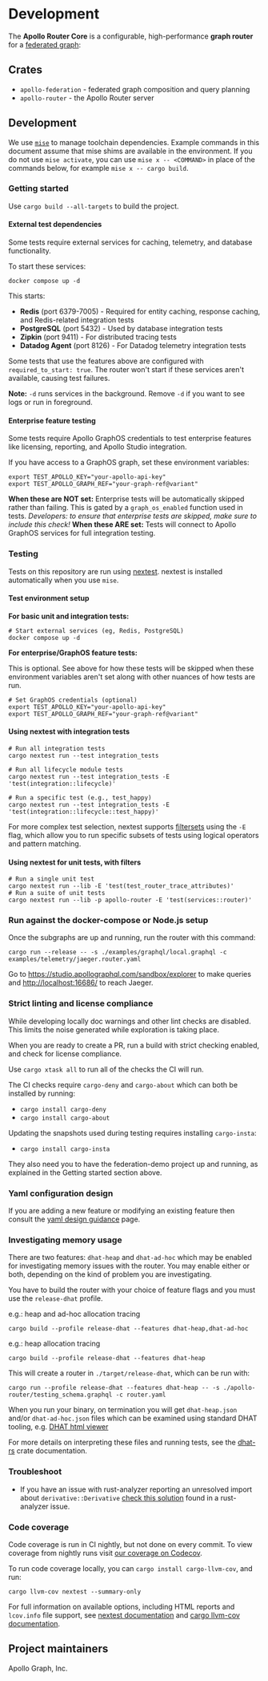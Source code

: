 # Development

The **Apollo Router Core** is a configurable, high-performance **graph router** for a [federated graph](https://www.apollographql.com/docs/federation/):

## Crates

* `apollo-federation` - federated graph composition and query planning
* `apollo-router` - the Apollo Router server

## Development

We use [`mise`](https://mise.jdx.dev/) to manage toolchain dependencies.
Example commands in this document assume that mise shims are available in the environment.
If you do not use `mise activate`, you can use `mise x -- <COMMAND>` in place of the commands below, for example `mise x -- cargo build`.

### Getting started

Use `cargo build --all-targets` to build the project.

#### External test dependencies

Some tests require external services for caching, telemetry, and database functionality.

To start these services:

```shell
docker compose up -d
```

This starts:
- **Redis** (port 6379-7005) - Required for entity caching, response caching, and Redis-related integration tests
- **PostgreSQL** (port 5432) - Used by database integration tests
- **Zipkin** (port 9411) - For distributed tracing tests
- **Datadog Agent** (port 8126) - For Datadog telemetry integration tests

Some tests that use the features above are configured with `required_to_start: true`. The router won't start if these services aren't available, causing test failures.

**Note:** `-d` runs services in the background. Remove `-d` if you want to see logs or run in foreground.

#### Enterprise feature testing

Some tests require Apollo GraphOS credentials to test enterprise features like licensing, reporting, and Apollo Studio integration.

If you have access to a GraphOS graph, set these environment variables:

```shell
export TEST_APOLLO_KEY="your-apollo-api-key"
export TEST_APOLLO_GRAPH_REF="your-graph-ref@variant"
```

**When these are NOT set:** Enterprise tests will be automatically skipped rather than failing. This is gated by a `graph_os_enabled` function used in tests. _Developers: to ensure that enterprise tests are skipped, make sure to include this check!_
**When these ARE set:** Tests will connect to Apollo GraphOS services for full integration testing.

### Testing

Tests on this repository are run using [nextest](https://nexte.st/). nextest is installed automatically when you use `mise`.

#### Test environment setup

**For basic unit and integration tests:**
```shell
# Start external services (eg, Redis, PostgreSQL)
docker compose up -d
```

**For enterprise/GraphOS feature tests:**

This is optional. See above for how these tests will be skipped when these environment variables aren't set along with other nuances of how tests are run.

```shell
# Set GraphOS credentials (optional)
export TEST_APOLLO_KEY="your-apollo-api-key"
export TEST_APOLLO_GRAPH_REF="your-graph-ref@variant"
```

#### Using nextest with integration tests

```shell
# Run all integration tests
cargo nextest run --test integration_tests

# Run all lifecycle module tests
cargo nextest run --test integration_tests -E 'test(integration::lifecycle)'

# Run a specific test (e.g., test_happy)
cargo nextest run --test integration_tests -E 'test(integration::lifecycle::test_happy)'
```

For more complex test selection, nextest supports [filtersets](https://nexte.st/docs/filtersets/reference/) using the `-E` flag, which allow you to run specific subsets of tests using logical operators and pattern matching.

#### Using nextest for unit tests, with filters

```shell
# Run a single unit test
cargo nextest run --lib -E 'test(test_router_trace_attributes)'
# Run a suite of unit tests
cargo nextest run --lib -p apollo-router -E 'test(services::router)'
```


### Run against the docker-compose or Node.js setup

Once the subgraphs are up and running, run the router with this command:

```shell
cargo run --release -- -s ./examples/graphql/local.graphql -c examples/telemetry/jaeger.router.yaml
```

Go to <https://studio.apollographql.com/sandbox/explorer> to make queries and
<http://localhost:16686/> to reach Jaeger.

### Strict linting and license compliance

While developing locally doc warnings and other lint checks are disabled.
This limits the noise generated while exploration is taking place.

When you are ready to create a PR, run a build with strict checking enabled,
and check for license compliance.

Use `cargo xtask all` to run all of the checks the CI will run.

The CI checks require `cargo-deny` and `cargo-about` which can both be installed by running:

* `cargo install cargo-deny`
* `cargo install cargo-about`

Updating the snapshots used during testing requires installing `cargo-insta`:

* `cargo install cargo-insta`

They also need you to have the federation-demo project up and running,
as explained in the Getting started section above.

### Yaml configuration design

If you are adding a new feature or modifying an existing feature then consult the [yaml design guidance](dev-docs/yaml-design-guidance.md) page.

### Investigating memory usage

There are two features: `dhat-heap` and `dhat-ad-hoc` which may be enabled for investigating memory issues
with the router. You may enable either or both, depending on the kind of problem you are investigating.

You have to build the router with your choice of feature flags and you must use the `release-dhat` profile.

e.g.: heap and ad-hoc allocation tracing

```shell
cargo build --profile release-dhat --features dhat-heap,dhat-ad-hoc
```

e.g.: heap allocation tracing

```shell
cargo build --profile release-dhat --features dhat-heap
```

This will create a router in `./target/release-dhat`, which can be run with:
```shell
cargo run --profile release-dhat --features dhat-heap -- -s ./apollo-router/testing_schema.graphql -c router.yaml
```

When you run your binary, on termination you will get `dhat-heap.json` and/or `dhat-ad-hoc.json` files which can
be examined using standard DHAT tooling, e.g. [DHAT html viewer](https://nnethercote.github.io/dh_view/dh_view.html)

For more details on interpreting these files and running tests, see the [dhat-rs](https://docs.rs/dhat/latest/dhat/#running) crate documentation.

### Troubleshoot

* If you have an issue with rust-analyzer reporting an unresolved import about `derivative::Derivative` [check this solution](https://github.com/rust-analyzer/rust-analyzer/issues/7459#issuecomment-876796459) found in a rust-analyzer issue.

### Code coverage

Code coverage is run in CI nightly, but not done on every commit.  To view coverage from nightly runs visit [our coverage on Codecov](https://codecov.io/gh/apollographql/router).

To run code coverage locally, you can `cargo install cargo-llvm-cov`, and run:

```shell
cargo llvm-cov nextest --summary-only
```

For full information on available options, including HTML reports and `lcov.info` file support, see [nextest documentation](https://nexte.st/book/coverage.html) and [cargo llvm-cov documentation](https://github.com/taiki-e/cargo-llvm-cov#get-coverage-of-cc-code-linked-to-rust-librarybinary).

## Project maintainers

Apollo Graph, Inc.
